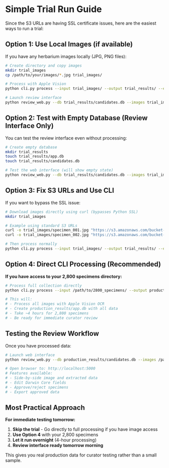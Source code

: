 # Simple Trial Run Guide

Since the S3 URLs are having SSL certificate issues, here are the easiest ways to run a trial:

## Option 1: Use Local Images (if available)

If you have any herbarium images locally (JPG, PNG files):

```bash
# Create directory and copy images
mkdir trial_images
cp /path/to/your/images/*.jpg trial_images/

# Process with Apple Vision
python cli.py process --input trial_images/ --output trial_results/ --engine vision

# Launch review interface
python review_web.py --db trial_results/candidates.db --images trial_images/
```

## Option 2: Test with Empty Database (Review Interface Only)

You can test the review interface even without processing:

```bash
# Create empty database
mkdir trial_results
touch trial_results/app.db
touch trial_results/candidates.db

# Test the web interface (will show empty state)
python review_web.py --db trial_results/candidates.db --images trial_images/
```

## Option 3: Fix S3 URLs and Use CLI

If you want to bypass the SSL issue:

```bash
# Download images directly using curl (bypasses Python SSL)
mkdir trial_images

# Example using standard S3 URLs
curl -o trial_images/specimen_001.jpg "https://s3.amazonaws.com/bucket-name/path/to/image1.jpg"
curl -o trial_images/specimen_002.jpg "https://s3.amazonaws.com/bucket-name/path/to/image2.jpg"

# Then process normally
python cli.py process --input trial_images/ --output trial_results/ --engine vision
```

## Option 4: Direct CLI Processing (Recommended)

**If you have access to your 2,800 specimens directory:**

```bash
# Process full collection directly
python cli.py process --input /path/to/2800_specimens/ --output production_results/ --engine vision

# This will:
# - Process all images with Apple Vision OCR
# - Create production_results/app.db with all data
# - Take ~4 hours for 2,800 specimens
# - Be ready for immediate curator review
```

## Testing the Review Workflow

Once you have processed data:

```bash
# Launch web interface
python review_web.py --db production_results/candidates.db --images /path/to/images/

# Open browser to: http://localhost:5000
# Features available:
# - Side-by-side image and extracted data
# - Edit Darwin Core fields
# - Approve/reject specimens
# - Export approved data
```

## Most Practical Approach

**For immediate testing tomorrow:**

1. **Skip the trial** - Go directly to full processing if you have image access
2. **Use Option 4** with your 2,800 specimens
3. **Let it run overnight** (4-hour processing)
4. **Review interface ready tomorrow morning**

This gives you real production data for curator testing rather than a small sample.
